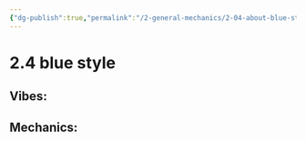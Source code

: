 ```yaml
---
{"dg-publish":true,"permalink":"/2-general-mechanics/2-04-about-blue-style/"}
---
```


# 2.4 blue style

## Vibes:

## Mechanics: